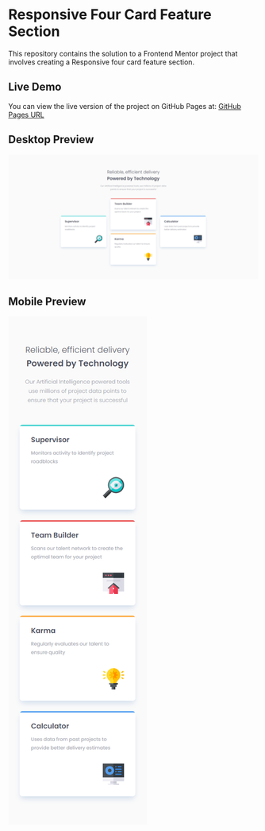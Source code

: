 # Responsive Four Card Feature Section
This repository contains the solution to a Frontend Mentor project that involves creating a Responsive four card feature section.

## Live Demo
You can view the live version of the project on GitHub Pages at:
[GitHub Pages URL](https://chrismaldona2-fm-solutions.github.io/four-card-feature-section/)


## Desktop Preview
![Responsive Four Card Feature Section Screenshot](desktop-preview.jpg)


## Mobile Preview
![Responsive Four Card Feature Section Screenshot](mobile-preview.jpg)
